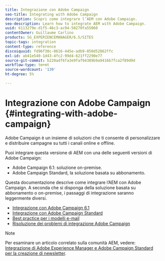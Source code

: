 ```yaml
---
title: Integrazione con Adobe Campaign
seo-title: Integrating with Adobe Campaign
description: Scopri come integrare l’AEM con Adobe Campaign.
seo-description: Learn how to integrate AEM with Adobe Campaign.
uuid: 6113279e-d1f5-46c3-ac94-50270fa55060
contentOwner: Guillaume Carlino
products: SG_EXPERIENCEMANAGER/6.5/SITES
topic-tags: integration
content-type: reference
discoiquuid: fd96f30c-0616-445e-adb9-050d52862ffc
exl-id: ab41e540-1d43-4fc2-99d4-621ff2290e77
source-git-commit: b220adf6fa3e9faf94389b9a9416b7fca2f89d9d
workflow-type: tm+mt
source-wordcount: '139'
ht-degree: 5%

---
```


# Integrazione con Adobe Campaign {#integrating-with-adobe-campaign}

Adobe Campaign è un insieme di soluzioni che ti consente di personalizzare e distribuire campagne su tutti i canali online e offline.

Puoi integrare questa versione di AEM con una delle seguenti versioni di Adobe Campaign:

* Adobe Campaign 6.1: soluzione on-premise.
* Adobe Campaign Standard, la soluzione basata su abbonamento.

Questa documentazione descrive come integrare l’AEM con Adobe Campaign. A seconda che si disponga della soluzione basata su abbonamento o on-premise, i passaggi di integrazione saranno leggermente diversi.

* [Integrazione con Adobe Campaign 6.1](/help/sites-administering/campaignonpremise.md)
* [Integrazione con Adobe Campaign Standard](/help/sites-administering/campaignstandard.md)
* [Best practice per i modelli e-mail](/help/sites-administering/best-practices-for-email-templates.md)
* [Risoluzione dei problemi di integrazione Adobe Campaign](/help/sites-administering/troubleshooting-campaignintegration.md)

>[!NOTE]
>
>Per esaminare un articolo correlato sulla comunità AEM, vedere: [Integrazione di Adobe Experience Manager e Adobe Campaign Standard per la creazione di newsletter](https://helpx.adobe.com/experience-manager/using/aem_campaign.html).
